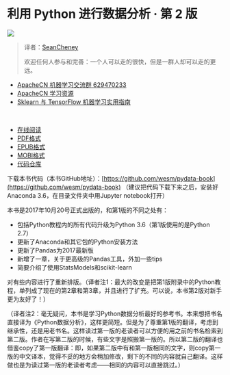 # 利用 Python 进行数据分析 · 第 2 版

![](.gitbook/assets/cover.jpg)

> 译者：[SeanCheney](https://github.com/iamseancheney)
>
> 欢迎任何人参与和完善：一个人可以走的很快，但是一群人却可以走的更远。

* [ApacheCN 机器学习交流群 629470233](http://shang.qq.com/wpa/qunwpa?idkey=30e5f1123a79867570f665aa3a483ca404b1c3f77737bc01ec520ed5f078ddef)
* [ApacheCN 学习资源](http://www.apachecn.org/)
* [Sklearn 与 TensorFlow 机器学习实用指南](https://github.com/apachecn/hands_on_Ml_with_Sklearn_and_TF)

‍

* [在线阅读](https://www.gitbook.com/book/wizardforcel/pyda-2e/details)
* [PDF格式](https://www.gitbook.com/download/pdf/book/wizardforcel/pyda-2e)
* [EPUB格式](https://www.gitbook.com/download/epub/book/wizardforcel/pyda-2e)
* [MOBI格式](https://www.gitbook.com/download/mobi/book/wizardforcel/pyda-2e)
* [代码仓库](https://github.com/apachecn/pyda-2e-zh)

下载本书代码（本书GitHub地址）：[https://github.com/wesm/pydata-book](https://github.com/wesm/pydata-book) （建议把代码下载下来之后，安装好Anaconda 3.6，在目录文件夹中用Jupyter notebook打开）

本书是2017年10月20号正式出版的，和第1版的不同之处有：

* 包括Python教程内的所有代码升级为Python 3.6（第1版使用的是Python 2.7）
* 更新了Anaconda和其它包的Python安装方法
* 更新了Pandas为2017最新版
* 新增了一章，关于更高级的Pandas工具，外加一些tips
* 简要介绍了使用StatsModels和scikit-learn

对有些内容进行了重新排版。（译者注1：最大的改变是把第1版附录中的Python教程，单列成了现在的第2章和第3章，并且进行了扩充。可以说，本书第2版对新手更为友好了！）

（译者注2：毫无疑问，本书是学习Python数据分析最好的参考书。本来想把书名直接译为《Python数据分析》，这样更简短。但是为了尊重第1版的翻译，考虑到继承性，还是用老书名。这样读过第一版的老读者可以方便的用之前的书名检索到第二版。作者在写第二版的时候，有些文字是照搬第一版的。所以第二版的翻译也借鉴copy了第一版翻译：即，如果第二版中有和第一版相同的文字，则copy第一版的中文译本，觉得不妥的地方会稍加修改，剩下的不同的内容就自己翻译。这样做也是为读过第一版的老读者考虑——相同的内容可以直接跳过。）

